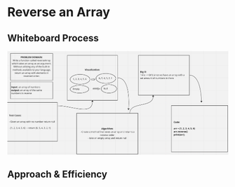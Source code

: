 # Reverse an Array
<!-- Description of the challenge -->

## Whiteboard Process
![](./array-reverse.png)

## Approach & Efficiency
<!-- What approach did you take? Discuss Why. What is the Big O space/time for this approach? -->

